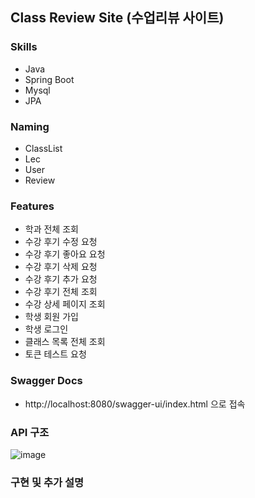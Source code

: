 ## Class Review Site (수업리뷰 사이트)

### Skills

* Java
* Spring Boot
* Mysql
* JPA

### Naming

* ClassList
* Lec
* User
* Review

### Features

* 학과 전체 조회
* 수강 후기 수정 요청
* 수강 후기 좋아요 요청
* 수강 후기 삭제 요청
* 수강 후기 추가 요청
* 수강 후기 전체 조회
* 수강 상세 페이지 조회
* 학생 회원 가입
* 학생 로그인
* 클래스 목록 전체 조회
* 토큰 테스트 요청

### Swagger Docs

* http://localhost:8080/swagger-ui/index.html 으로 접속

### API 구조

![image](https://github.com/amazon7737/class_review_site/assets/76634341/f3994ec4-7f51-495d-932c-ea46905c9b76)


### 구현 및 추가 설명

